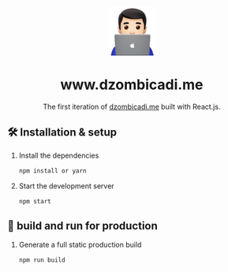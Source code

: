 <p align="center">
  <a href="https://dzombicadi.me/" target="_blank">
    <img src="https://github.com/dzombicadi/AdiPortfolio/blob/main/src/images/readme-icon.png" width="100"/>
  </a>
</p>
<h1 align="center">
  www.dzombicadi.me
</h1>
<p align="center">
  The first iteration of <a href="https://dzombicadi.me/" target="_blank">dzombicadi.me</a> built with React.js.
</p>


## 🛠 Installation & setup

1. Install the dependencies

   ```sh
   npm install or yarn
   ```

2. Start the development server

   ```sh
   npm start

## 🚀 build and run for production

1. Generate a full static production build

   ```sh
   npm run build
   ```
